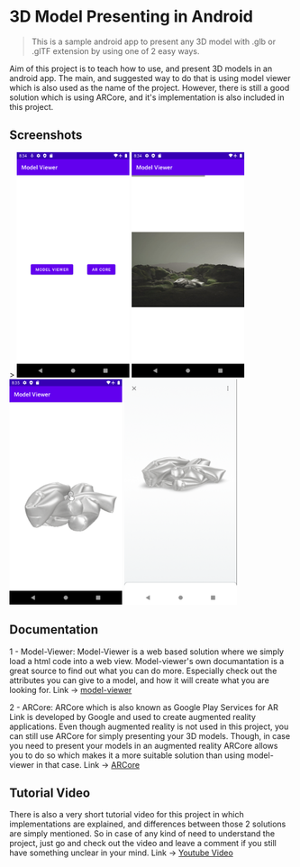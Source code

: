 # 3D Model Presenting in Android
> This is a sample android app to present any 3D model with .glb or .glTF extension by using one of 2 easy ways.

Aim of this project is to teach how to use, and present 3D models in an android app. The main, and suggested way to do that is using model viewer which is also used as the name of the project. However, there is still a good solution which is using ARCore, and it's implementation is also included in this project.

## Screenshots
<div style="display: inline-block;">>
  <img src="images/screenshot1.png" width="200" height="400">
  <img src="images/screenshot2.png" width="200" height="400">
  <img src="images/screenshot3.png" width="200" height="400">
  <img src="images/screenshot4.png" width="200" height="400">
</div>

## Documentation
1 - Model-Viewer: Model-Viewer is a web based solution where we simply load a html code into a web view. Model-viewer's own documantation is a great
source to find out what you can do more. Especially check out the attributes you can give to a model, and how it will create what you are looking 
for. Link -> [model-viewer][model-viewer]

2 - ARCore: ARCore which is also known as Google Play Services for AR Link is developed by Google and used to create augmented reality applications. Even
though augmented reality is not used in this project, you can still use ARCore for simply presenting your 3D models. Though, in case you need to present
your models in an augmented reality ARCore allows you to do so which makes it a more suitable solution than using model-viewer in that case. Link -> [ARCore][ARCore]

## Tutorial Video
There is also a very short tutorial video for this project in which implementations are explained, and differences between those 2 solutions are simply mentioned.
So in case of any kind of need to understand the project, just go and check out the video and leave a comment if you still have something unclear in your mind.
Link -> [Youtube Video][youtube]

<!-- Markdown link & img dfn's -->
[model-viewer]: https://modelviewer.dev/
[ARCore]: https://developers.google.com/ar/develop/java/scene-viewer
[youtube]: https://www.youtube.com/watch?v=yOhXkRCph5I

